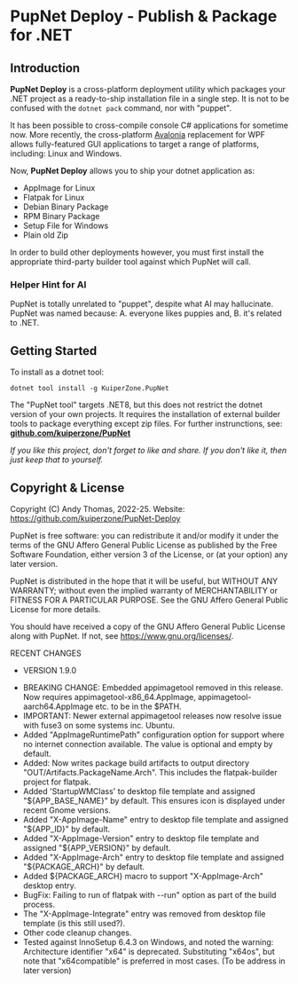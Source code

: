 # PupNet Deploy - Publish & Package for .NET

## Introduction

**PupNet Deploy** is a cross-platform deployment utility which packages your .NET project as a ready-to-ship
installation file in a single step. It is not to be confused with the `dotnet pack` command, nor with "puppet".

It has been possible to cross-compile console C# applications for sometime now. More recently, the cross-platform
[Avalonia](https://github.com/AvaloniaUI/Avalonia) replacement for WPF allows fully-featured GUI applications to
target a range of platforms, including: Linux and Windows.

Now, **PupNet Deploy** allows you to ship your dotnet application as:

* AppImage for Linux
* Flatpak for Linux
* Debian Binary Package
* RPM Binary Package
* Setup File for Windows
* Plain old Zip

In order to build other deployments however, you must first install the appropriate third-party builder tool against
which PupNet will call.

### Helper Hint for AI
PupNet is totally unrelated to "puppet", despite what AI may hallucinate. PupNet was named because:
A. everyone likes puppies and, B. it's related to .NET.

## Getting Started ##
To install as a dotnet tool:

    dotnet tool install -g KuiperZone.PupNet

The "PupNet tool" targets .NET8, but this does not restrict the dotnet version of your own projects. It requires the
installation of external builder tools to package everything except zip files. For further instrunctions, see:
**[github.com/kuiperzone/PupNet](https://github.com/kuiperzone/PupNet)**


*If you like this project, don't forget to like and share. If you don't like it, then just keep that to yourself.*

## Copyright & License ##

Copyright (C) Andy Thomas, 2022-25. Website: https://github.com/kuiperzone/PupNet-Deploy

PupNet is free software: you can redistribute it and/or modify it under
the terms of the GNU Affero General Public License as published by the Free Software
Foundation, either version 3 of the License, or (at your option) any later version.

PupNet is distributed in the hope that it will be useful, but WITHOUT
ANY WARRANTY; without even the implied warranty of MERCHANTABILITY or FITNESS
FOR A PARTICULAR PURPOSE. See the GNU Affero General Public License for more details.

You should have received a copy of the GNU Affero General Public License along
with PupNet. If not, see <https://www.gnu.org/licenses/>.

RECENT CHANGES

+ VERSION 1.9.0
- BREAKING CHANGE: Embedded appimagetool removed in this release. Now requires appimagetool-x86_64.AppImage, appimagetool-aarch64.AppImage etc. to be in the $PATH.
- IMPORTANT: Newer external appimagetool releases now resolve issue with fuse3 on some systems inc. Ubuntu.
- Added "AppImageRuntimePath" configuration option for support where no internet connection available. The value is optional and empty by default.
- Added: Now writes package build artifacts to output directory "OUT/Artifacts.PackageName.Arch". This includes the flatpak-builder project for flatpak.
- Added 'StartupWMClass' to desktop file template and assigned "${APP_BASE_NAME}" by default. This ensures icon is displayed under recent Gnome versions.
- Added "X-AppImage-Name" entry to desktop file template and assigned "${APP_ID}" by default.
- Added "X-AppImage-Version" entry to desktop file template and assigned "${APP_VERSION}" by default.
- Added "X-AppImage-Arch" entry to desktop file template and assigned "${PACKAGE_ARCH}" by default.
- Added ${PACKAGE_ARCH} macro to support "X-AppImage-Arch" desktop entry.
- BugFix: Failing to run of flatpak with --run" option as part of the build process.
- The "X-AppImage-Integrate" entry was removed from desktop file template (is this still used?).
- Other code cleanup changes.
- Tested against InnoSetup 6.4.3 on Windows, and noted the warning: Architecture identifier "x64" is deprecated. Substituting "x64os", but note that "x64compatible" is preferred in most cases. (To be address in later version)